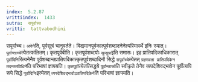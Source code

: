 ```yaml
---
index:  5.2.87
vrittiindex:  1433
sutra:  सपूर्वाच्च
vritti:  tattvabodhini 
---
```


सपूर्वाच्च। `अनेने`ति, पूर्वसूत्रं चानुवर्तते। विद्यमानपूर्वकात्पूर्वशब्दादनेनेत्यस्मिन्नर्थे इनिः स्यात्। `पूर्वान्ताच्चे`त्येतत्फलितम्। कृतपूर्वबीति। कृतपूर्वशब्दयोः `सुप्सुपा`इति समासः। इह प्रातिपदिकाधिकारात् `पूर्वादिनि`रित्यनेनैव पूर्वशब्दान्तप्रातिपदिकात्कृतपूर्वशब्दादिनौ सिद्धे `सपूर्वाच्चे`त्येतत् `ग्रहणवता प्रातिपदिकेन तदन्ततविधिर्ने`ति परिभाषां ज्ञापयति। `कृतपूर्वी`त्येतत्सिद्धये `पूर्वान्ताच्चे`ति स्वीकृते तेनैव व्यपदेशिवद्भावेन पूर्वीत्यपि रूपे सिद्धे `पूर्वादिनिः`इत्येतत् `व्यपदेशिवद्भावोऽप्रातिपदिकेने`ति परिभाषां ज्ञापयति।

